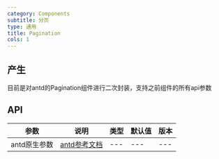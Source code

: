 ```yaml
---
category: Components
subtitle: 分页
type: 通用
title: Pagination 
cols: 1
---
```


## 产生

目前是对antd的Pagination组件进行二次封装，支持之前组件的所有api参数

## API

| 参数 | 说明 | 类型 | 默认值 | 版本 |
| --- | --- | --- | --- | --- |
| antd原生参数 | [antd参考文档](https://ant.design/components/pagination-cn/#API) | --- | --- | --- |
